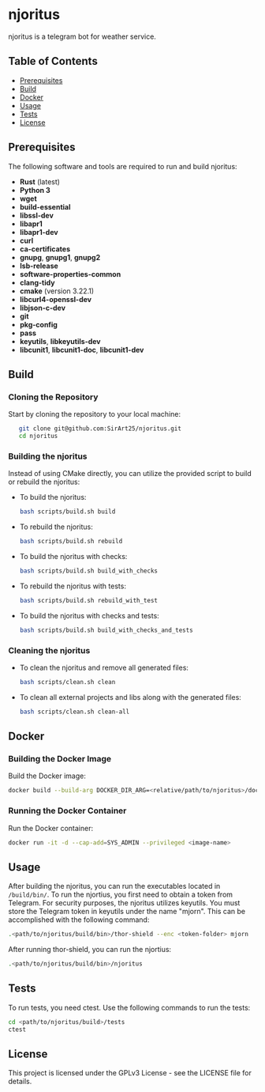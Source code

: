 # njoritus
njoritus is a telegram bot for weather service.

## Table of Contents

- [Prerequisites](#prerequisites)
- [Build](#build)
- [Docker](#docker)
- [Usage](#usage)
- [Tests](#tests)
- [License](#license)

## Prerequisites

The following software and tools are required to run and build njoritus:

- **Rust** (latest)
- **Python 3**
- **wget**
- **build-essential**
- **libssl-dev**
- **libapr1**
- **libapr1-dev**
- **curl**
- **ca-certificates**
- **gnupg**, **gnupg1**, **gnupg2**
- **lsb-release**
- **software-properties-common**
- **clang-tidy**
- **cmake** (version 3.22.1)
- **libcurl4-openssl-dev**
- **libjson-c-dev**
- **git**
- **pkg-config**
- **pass**
- **keyutils**, **libkeyutils-dev**
- **libcunit1**, **libcunit1-doc**, **libcunit1-dev**

## Build


### Cloning the Repository
Start by cloning the repository to your local machine:

```bash
   git clone git@github.com:SirArt25/njoritus.git
   cd njoritus
   ```
### Building the njoritus
Instead of using CMake directly, you can utilize the provided script to build or rebuild the njoritus:

- To build the njoritus:
  ```bash
  bash scripts/build.sh build
  ```

- To rebuild the njoritus:
  ```bash
  bash scripts/build.sh rebuild
  ```

- To build the njoritus with checks:
  ```bash
  bash scripts/build.sh build_with_checks
  ```

- To rebuild the njoritus with tests:
  ```bash
  bash scripts/build.sh rebuild_with_test
  ```

- To build the njoritus with checks and tests:
  ```bash
  bash scripts/build.sh build_with_checks_and_tests
  ```

### Cleaning the njoritus

- To clean the njoritus and remove all generated files:
    ```bash
    bash scripts/clean.sh clean
    ```

- To clean all external projects and libs along with the generated files:
    ```bash
    bash scripts/clean.sh clean-all
    ```

## Docker

### Building the Docker Image

Build the Docker image:
```bash
docker build --build-arg DOCKER_DIR_ARG=<relative/path/to/njoritus>/docker -t <image-name> -f <path/to/njoritus/docker>/njoritus.Dockerfile .
```

### Running the Docker Container

Run the Docker container:
```bash
docker run -it -d --cap-add=SYS_ADMIN --privileged <image-name>
```

## Usage

After building the njoritus, you can run the executables located in `/build/bin/`. To run the njortius, you first need to obtain a token from Telegram. For security purposes, the njoritus utilizes keyutils. You must store the Telegram token in keyutils under the name "mjorn". This can be accomplished with the following command:
```bash
.<path/to/njoritus/build/bin>/thor-shield --enc <token-folder> mjorn
```
After running thor-shield, you can run the njortius:
```bash
.<path/to/njoritus/build/bin>/njoritus
```

## Tests
To run tests, you need ctest. Use the following commands to run the tests:
```bash
cd <path/to/njoritus/build>/tests
ctest
```

## License
This project is licensed under the GPLv3 License - see the LICENSE file for details.
